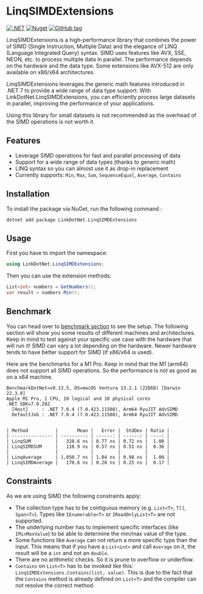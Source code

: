 # LinqSIMDExtensions 

[![.NET](https://github.com/linkdotnet/LinqSIMDExtensions/actions/workflows/dotnet.yml/badge.svg)](https://github.com/linkdotnet/LinqSIMDExtensions/actions/workflows/dotnet.yml)
[![Nuget](https://img.shields.io/nuget/dt/LinkDotNet.LinqSIMDExtensions)](https://www.nuget.org/packages/LinkDotNet.LinqSIMDExtensions/)
[![GitHub tag](https://img.shields.io/github/v/tag/linkdotnet/LinqSIMDExtensions?include_prereleases&logo=github&style=flat-square)](https://github.com/linkdotnet/LinqSIMDExtensions/releases)

LinqSIMDExtensions is a high-performance library that combines the power of SIMD (Single Instruction, Multiple Data) and the elegance of LINQ (Language Integrated Query) syntax. SIMD uses features like AVX, SSE, NEON, etc. to process multiple data in parallel. The performance depends on the hardware and the data type. Some extensions like AVX-512 are only available on x86/x64 architectures.

LinqSIMDExtensions leverages the generic math features introduced in .NET 7 to provide a wide range of data type support.
With LinkDotNet.LinqSIMDExtensions, you can efficiently process large datasets in parallel, improving the performance of your applications.

Using this library for small datasets is not recommended as the overhead of the SIMD operations is not worth it.

## Features
 * Leverage SIMD operations for fast and parallel processing of data
 * Support for a wide range of data types (thanks to generic math)
 * LINQ syntax so you can almost use it as drop-in replacement
 * Currently supports: `Min`, `Max`, `Sum`, `SequenceEqual`, `Average`, `Contains`

## Installation
To install the package via NuGet, run the following command :
```no-class
dotnet add package LinkDotNet.LinqSIMDExtensions
```

## Usage
First you have to import the namespace:
```csharp
using LinkDotNet.LinqSIMDExtensions;
```

Then you can use the extension methods:
```csharp
List<int> numbers = GetNumbers();
var result = numbers.Min();
```

## Benchmark
You can head over to [benchmark section](tests/LinkDotNet.LinqSIMDExtensions.Benchmarks/) to see the setup. The following section will show you some results of different machines and architectures. Keep in mind to test against your specific use case with the hardware that will run it! SIMD can vary a lot depending on the hardware. Newer hardware tends to have better support for SIMD (if x86/x64 is used).

Here are the benchmarks for a M1 Pro. Keep in mind that the M1 (arm64) does not support all SIMD operations. So the performance is not as good as on a x64 machine.

```no-class
BenchmarkDotNet=v0.13.5, OS=macOS Ventura 13.2.1 (22D68) [Darwin 22.3.0]
Apple M1 Pro, 1 CPU, 10 logical and 10 physical cores
.NET SDK=7.0.202
  [Host]     : .NET 7.0.4 (7.0.423.11508), Arm64 RyuJIT AdvSIMD
  DefaultJob : .NET 7.0.4 (7.0.423.11508), Arm64 RyuJIT AdvSIMD


| Method          |       Mean |   Error |  StdDev | Ratio |
| --------------- | ---------: | ------: | ------: | ----: |
| LinqSUM         |   328.6 ns | 0.77 ns | 0.72 ns |  1.00 |
| LinqSIMDSUM     |   118.9 ns | 0.57 ns | 0.51 ns |  0.36 |
|                 |            |         |         |       |
| LinqAverage     | 1,050.7 ns | 1.04 ns | 0.98 ns |  1.00 |
| LinqSIMDAverage |   178.6 ns | 0.28 ns | 0.25 ns |  0.17 |

```

## Constraints
As we are using SIMD the following constraints apply:
 * The collection type has to be contiguous memory (e.g. `List<T>`, `T[]`, `Span<T>`). Types like `IEnumerable<T>` or `IReadOnlyList<T>` are not supported.
 * The underlying number has to implement specific interfaces (like `IMinMaxValue`) to be able to determine the min/max value of the type.
 * Some functions like `Average` can not return a more specific type than the input. This means that if you have a `List<int>` and call `Average` on it, the result will be a `int` and not an `double`.
 * There are no arithmetic checks. So it is prune to overflow or underflow.
 * `Contains` on `List<T>` has to be invoked like this: `LinqSIMDExtensions.Contains(list, value)`. This is due to the fact that the `Contains` method is already defined on `List<T>` and the compiler can not resolve the correct method.
